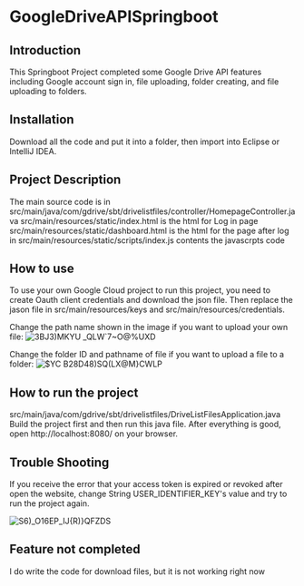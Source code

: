 # GoogleDriveAPISpringboot

## Introduction

This Springboot Project completed some Google Drive API features including Google account sign in, file uploading, folder creating, and file uploading to folders.

## Installation

Download all the code and put it into a folder, then import into Eclipse or IntelliJ IDEA.


## Project Description
The main source code is in src/main/java/com/gdrive/sbt/drivelistfiles/controller/HomepageController.java
src/main/resources/static/index.html is the html for Log in page
src/main/resources/static/dashboard.html is the html for the page after log in
src/main/resources/static/scripts/index.js contents the javascrpts code

## How to use
To use your own Google Cloud project to run this project, you need to create Oauth client credentials and download the json file. Then replace the jason file in src/main/resources/keys and src/main/resources/credentials. 

Change the path name shown in the image if you want to upload your own file:
![3BJ3)MKYU _QLW`7~O@%UXD](https://user-images.githubusercontent.com/70415185/163737698-b3de6e06-703d-4ce4-b7a0-a04b0e1770d8.png)

Change the folder ID and pathname of file if you want to upload a file to a folder:
![$YC B28D48)SQ(LX@M}CWLP](https://user-images.githubusercontent.com/70415185/163737775-ef6a3442-675c-4df5-8849-a267fd8a78a4.png)

## How to run the project
src/main/java/com/gdrive/sbt/drivelistfiles/DriveListFilesApplication.java
Build the project first and then run this java file. After everything is good, open http://localhost:8080/ on your browser.

## Trouble Shooting
If you receive the error that your access token is expired or revoked after open the website, change String USER_IDENTIFIER_KEY's value and try to run the project again.

![S6)_O16EP_IJ`{`R)}QFZDS](https://user-images.githubusercontent.com/70415185/163738114-fb5ff353-5c4a-41ed-ae4e-e407ae6fc836.png)


## Feature not completed
I do write the code for download files, but it is not working right now









